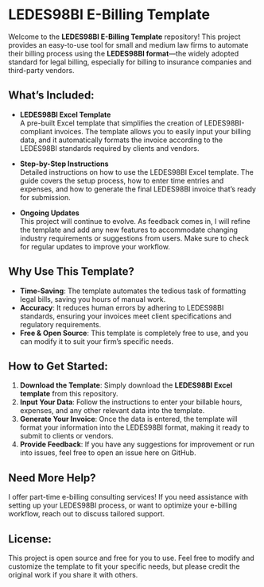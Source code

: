 # LEDES98BI E-Billing Template

Welcome to the **LEDES98BI E-Billing Template** repository! This project provides an easy-to-use tool for small and medium law firms to automate their billing process using the **LEDES98BI format**—the widely adopted standard for legal billing, especially for billing to insurance companies and third-party vendors.

## What’s Included:

- **LEDES98BI Excel Template**  
  A pre-built Excel template that simplifies the creation of LEDES98BI-compliant invoices. The template allows you to easily input your billing data, and it automatically formats the invoice according to the LEDES98BI standards required by clients and vendors.

- **Step-by-Step Instructions**  
  Detailed instructions on how to use the LEDES98BI Excel template. The guide covers the setup process, how to enter time entries and expenses, and how to generate the final LEDES98BI invoice that’s ready for submission.

- **Ongoing Updates**  
  This project will continue to evolve. As feedback comes in, I will refine the template and add any new features to accommodate changing industry requirements or suggestions from users. Make sure to check for regular updates to improve your workflow.

## Why Use This Template?

- **Time-Saving**: The template automates the tedious task of formatting legal bills, saving you hours of manual work.
- **Accuracy**: It reduces human errors by adhering to LEDES98BI standards, ensuring your invoices meet client specifications and regulatory requirements.
- **Free & Open Source**: This template is completely free to use, and you can modify it to suit your firm’s specific needs.

## How to Get Started:

1. **Download the Template**: Simply download the **LEDES98BI Excel template** from this repository.
2. **Input Your Data**: Follow the instructions to enter your billable hours, expenses, and any other relevant data into the template.
3. **Generate Your Invoice**: Once the data is entered, the template will format your information into the LEDES98BI format, making it ready to submit to clients or vendors.
4. **Provide Feedback**: If you have any suggestions for improvement or run into issues, feel free to open an issue here on GitHub.

## Need More Help?

I offer part-time e-billing consulting services! If you need assistance with setting up your LEDES98BI process, or want to optimize your e-billing workflow, reach out to discuss tailored support.

## License:

This project is open source and free for you to use. Feel free to modify and customize the template to fit your specific needs, but please credit the original work if you share it with others.
